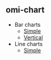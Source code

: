﻿## omi-chart

- Bar charts
  - [Simple](https://tencent.github.io/omi/packages/omi-chart/repl/index.html)
  - [Vertical](#https://tencent.github.io/omi/packages/omi-chart/repl/bar-vertical.html)
- Line charts
  - [Simple](#install)